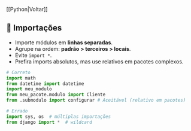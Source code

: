 [[Python|Voltar]]

## 📌 Importações

- Importe módulos em **linhas separadas**.
- Agrupe na ordem: **padrão > terceiros > locais**.
- Evite `import *`.
- Prefira imports absolutos, mas use relativos em pacotes complexos.

```python
# Correto
import math
from datetime import datetime
import meu_modulo
from meu_pacote.modulo import Cliente
from .submodulo import configurar # Aceitável (relativo em pacotes)

# Errado
import sys, os  # múltiplas importações
from django import *  # wildcard
```